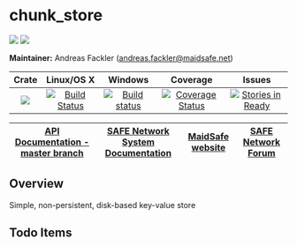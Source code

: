 # chunk_store

[![](https://img.shields.io/badge/Project%20SAFE-Approved-green.svg)](http://maidsafe.net/applications) [![](https://img.shields.io/badge/License-GPL3-green.svg)](https://github.com/maidsafe/chunk_store/blob/master/COPYING)

**Maintainer:** Andreas Fackler (andreas.fackler@maidsafe.net)

|Crate|Linux/OS X|Windows|Coverage|Issues|
|:---:|:--------:|:-----:|:------:|:----:|
|[![](http://meritbadge.herokuapp.com/chunk_store)](https://crates.io/crates/chunk_store)|[![Build Status](https://travis-ci.org/maidsafe/chunk_store.svg?branch=master)](https://travis-ci.org/maidsafe/chunk_store)|[![Build status](https://ci.appveyor.com/api/projects/status/xpb6xbj7aaq6biv5/branch/master?svg=true)](https://ci.appveyor.com/project/MaidSafe-QA/chunk-store/branch/master)|[![Coverage Status](https://coveralls.io/repos/maidsafe/chunk_store/badge.svg?branch=master&service=github)](https://coveralls.io/github/maidsafe/chunk_store?branch=master)|[![Stories in Ready](https://badge.waffle.io/maidsafe/chunk_store.png?label=ready&title=Ready)](https://waffle.io/maidsafe/chunk_store)|

| [API Documentation - master branch](http://maidsafe.net/chunk_store/master) | [SAFE Network System Documentation](http://systemdocs.maidsafe.net) | [MaidSafe website](http://maidsafe.net) | [SAFE Network Forum](https://forum.safenetwork.io) |
|:------:|:-------:|:-------:|:-------:|

## Overview

Simple, non-persistent, disk-based key-value store

## Todo Items

